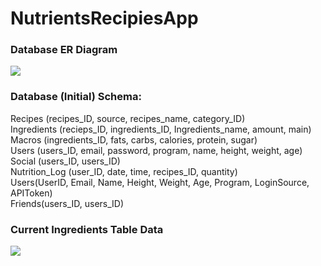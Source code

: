 # NutrientsRecipiesApp

<h3>Database ER Diagram</h3>
<img src="http://i.imgur.com/CLrLXFk.png">

<h3>Database (Initial) Schema:</h3>
Recipes (recipes_ID, source, recipes_name, category_ID)<br>
Ingredients (recieps_ID, ingredients_ID, Ingredients_name, amount, main)<br>
Macros (ingredients_ID, fats, carbs, calories, protein, sugar)<br>
Users (users_ID, email, password, program, name, height, weight, age)<br>
Social (users_ID, users_ID)<br>
Nutrition_Log (user_ID, date, time, recipes_ID, quantity)<br>
Users(UserID, Email, Name, Height, Weight, Age, Program, LoginSource, APIToken)<br>
Friends(users_ID, users_ID)<br>

<h3>Current Ingredients Table Data</h3>
<img src="http://i.imgur.com/I14SNVn.png">
